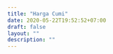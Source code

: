 ```yaml
---
title: "Harga Cumi"
date: 2020-05-22T19:52:52+07:00
draft: false
layout: ""
description: ""
---
```


